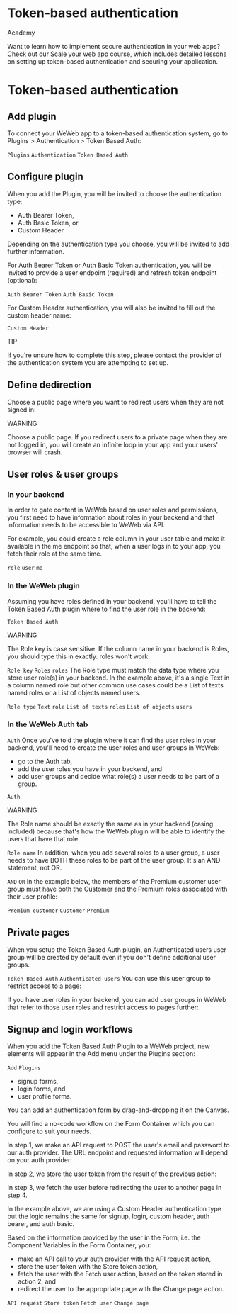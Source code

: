# Token-based authentication ​

Academy

Want to learn how to implement secure authentication in your web apps? Check out our Scale your web app course, which includes detailed lessons on setting up token-based authentication and securing your application.


# Token-based authentication ​


## Add plugin ​

To connect your WeWeb app to a token-based authentication system, go to Plugins > Authentication > Token Based Auth:

`Plugins`
`Authentication`
`Token Based Auth`



## Configure plugin ​

When you add the Plugin, you will be invited to choose the authentication type:

- Auth Bearer Token,
- Auth Basic Token, or
- Custom Header



Depending on the authentication type you choose, you will be invited to add further information.

For Auth Bearer Token or Auth Basic Token authentication, you will be invited to provide a user endpoint (required) and refresh token endpoint (optional):

`Auth Bearer Token`
`Auth Basic Token`


For Custom Header authentication, you will also be invited to fill out the custom header name:

`Custom Header`


TIP

If you're unsure how to complete this step, please contact the provider of the authentication system you are attempting to set up.


## Define dedirection ​

Choose a public page where you want to redirect users when they are not signed in:



WARNING

Choose a public page. If you redirect users to a private page when they are not logged in, you will create an infinite loop in your app and your users' browser will crash.


## User roles & user groups ​


### In your backend ​

In order to gate content in WeWeb based on user roles and permissions, you first need to have information about roles in your backend and that information needs to be accessible to WeWeb via API.

For example, you could create a role column in your user table and make it available in the me endpoint so that, when a user logs in to your app, you fetch their role at the same time.

`role`
`user`
`me`

### In the WeWeb plugin ​

Assuming you have roles defined in your backend, you'll have to tell the Token Based Auth plugin where to find the user role in the backend:

`Token Based Auth`


WARNING

The Role key is case sensitive. If the column name in your backend is Roles, you should type this in exactly: roles won't work.

`Role key`
`Roles`
`roles`
The Role type must match the data type where you store user role(s) in your backend. In the example above, it's a single Text in a column named role but other common use cases could be a List of texts named roles or a List of objects named users.

`Role type`
`Text`
`role`
`List of texts`
`roles`
`List of objects`
`users`

### In the WeWeb Auth tab ​

`Auth`
Once you've told the plugin where it can find the user roles in your backend, you'll need to create the user roles and user groups in WeWeb:

- go to the Auth tab,
- add the user roles you have in your backend, and
- add user groups and decide what role(s) a user needs to be part of a group.

`Auth`


WARNING

The Role name should be exactly the same as in your backend (casing included) because that's how the WeWeb plugin will be able to identify the users that have that role.

`Role name`
In addition, when you add several roles to a user group, a user needs to have BOTH these roles to be part of the user group. It's an AND statement, not OR.

`AND`
`OR`
In the example below, the members of the Premium customer user group must have both the Customer and the Premium roles associated with their user profile:

`Premium customer`
`Customer`
`Premium`



## Private pages ​

When you setup the Token Based Auth plugin, an Authenticated users user group will be created by default even if you don't define additional user groups.

`Token Based Auth`
`Authenticated users`
You can use this user group to restrict access to a page:



If you have user roles in your backend, you can add user groups in WeWeb that refer to those user roles and restrict access to pages further:




## Signup and login workflows ​

When you add the Token Based Auth Plugin to a WeWeb project, new elements will appear in the Add menu under the Plugins section:

`Add`
`Plugins`
- signup forms,
- login forms, and
- user profile forms.



You can add an authentication form by drag-and-dropping it on the Canvas.

You will find a no-code workflow on the Form Container which you can configure to suit your needs.

In step 1, we make an API request to POST the user's email and password to our auth provider. The URL endpoint and requested information will depend on your auth provider:



In step 2, we store the user token from the result of the previous action:



In step 3, we fetch the user before redirecting the user to another page in step 4.

In the example above, we are using a Custom Header authentication type but the logic remains the same for signup, login, custom header, auth bearer, and auth basic.

Based on the information provided by the user in the Form, i.e. the Component Variables in the Form Container, you:

- make an API call to your auth provider with the API request action,
- store the user token with the Store token action,
- fetch the user with the Fetch user action, based on the token stored in action 2, and
- redirect the user to the appropriate page with the Change page action.

`API request`
`Store token`
`Fetch user`
`Change page`
